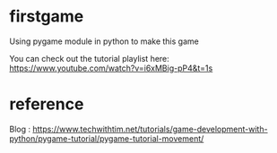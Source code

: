 # firstgame

Using pygame module in python to make this game

You can check out the tutorial playlist here: https://www.youtube.com/watch?v=i6xMBig-pP4&t=1s

# reference

Blog : https://www.techwithtim.net/tutorials/game-development-with-python/pygame-tutorial/pygame-tutorial-movement/
